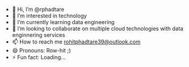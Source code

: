 - 👋 Hi, I’m @rphadtare
- 👀 I’m interested in technology
- 🌱 I’m currently learning data engineering
- 💞️ I’m looking to collaborate on multiple cloud technologies with data enginnering services
- 📫 How to reach me rohitphadtare39@outlook.com
- 😄 Pronouns: Row-hit ;)
- ⚡ Fun fact: Loading...

<!---
rphadtare/rphadtare is a ✨ special ✨ repository because its `README.md` (this file) appears on your GitHub profile.
You can click the Preview link to take a look at your changes.
--->
